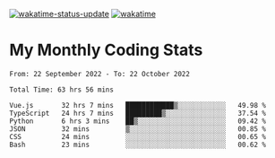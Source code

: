 [![wakatime-status-update](https://github.com/noopurphalak/noopurphalak/workflows/wakatime-status-update/badge.svg)](https://github.com/noopurphalak/noopurphalak/actions/workflows/main.yml)
[![wakatime](https://wakatime.com/badge/user/80ace140-ef40-4fdd-b8ed-f3be3d2e1aea.svg)](https://wakatime.com/@80ace140-ef40-4fdd-b8ed-f3be3d2e1aea)

# My Monthly Coding Stats

<!--START_SECTION:waka-->

```text
From: 22 September 2022 - To: 22 October 2022

Total Time: 63 hrs 56 mins

Vue.js       32 hrs 7 mins   ████████████▒░░░░░░░░░░░░   49.98 %
TypeScript   24 hrs 7 mins   █████████▒░░░░░░░░░░░░░░░   37.54 %
Python       6 hrs 3 mins    ██▒░░░░░░░░░░░░░░░░░░░░░░   09.42 %
JSON         32 mins         ▒░░░░░░░░░░░░░░░░░░░░░░░░   00.85 %
CSS          24 mins         ░░░░░░░░░░░░░░░░░░░░░░░░░   00.65 %
Bash         23 mins         ░░░░░░░░░░░░░░░░░░░░░░░░░   00.62 %
```

<!--END_SECTION:waka-->
